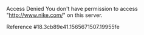Access Denied You don't have permission to access "http://www.nike.com/" on this server.

Reference #18.3cb89e41.1565671507.19955fe